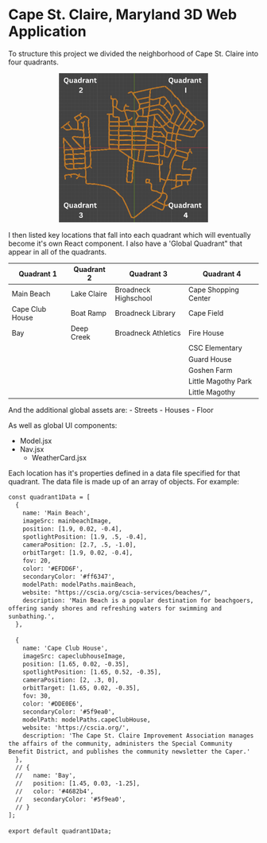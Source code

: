 # Cape St. Claire, Maryland 3D Web Application

To structure this project we divided the neighborhood of Cape St. Claire into four quadrants.

<div align="center">
  <img src="public/assets/detail-images/map.png" alt="Map" width="300px" />
</div>


I then listed key locations that fall into each quadrant which will eventually become it's own React component. I also have a 'Global Quadrant" that appear in all of the quadrants.
<div align="center">

| Quadrant 1      | Quadrant 2  | Quadrant 3           | Quadrant 4           |
| --------------- | ----------- | -------------------- | -------------------- |
| Main Beach      | Lake Claire | Broadneck Highschool | Cape Shopping Center |
| Cape Club House | Boat Ramp   | Broadneck Library    | Cape Field           |
| Bay             | Deep Creek  | Broadneck Athletics  | Fire House           |
|                 |             |                      | CSC Elementary       |
|                 |             |                      | Guard House          |
|                 |             |                      | Goshen Farm          |
|                 |             |                      | Little Magothy Park  |
|                 |             |                      | Little Magothy       |
</div>
And the additional global assets are:
- Streets
- Houses
- Floor

As well as global UI components:
- Model.jsx
- Nav.jsx
  - WeatherCard.jsx

Each location has it's properties defined in a data file specified for that quadrant. The data file is made up of an array of objects.
For example:
```
const quadrant1Data = [
  {
    name: 'Main Beach',
    imageSrc: mainbeachImage,
    position: [1.9, 0.02, -0.4],
    spotlightPosition: [1.9, .5, -0.4],
    cameraPosition: [2.7, .5, -1.0],
    orbitTarget: [1.9, 0.02, -0.4],
    fov: 20,
    color: '#EFDD6F',
    secondaryColor: '#ff6347',
    modelPath: modelPaths.mainBeach,
    website: "https://cscia.org/cscia-services/beaches/",
    description: 'Main Beach is a popular destination for beachgoers, offering sandy shores and refreshing waters for swimming and sunbathing.',
  },

  {
    name: 'Cape Club House',
    imageSrc: capeclubhouseImage,
    position: [1.65, 0.02, -0.35],
    spotlightPosition: [1.65, 0.52, -0.35],
    cameraPosition: [2, .3, 0],
    orbitTarget: [1.65, 0.02, -0.35],
    fov: 30,
    color: '#DDE0E6',
    secondaryColor: '#5f9ea0',
    modelPath: modelPaths.capeClubHouse,
    website: 'https://cscia.org/',
    description: 'The Cape St. Claire Improvement Association manages the affairs of the community, administers the Special Community Benefit District, and publishes the community newsletter the Caper.'
  },
  // {
  //   name: 'Bay',
  //   position: [1.45, 0.03, -1.25],
  //   color: '#4682b4',
  //   secondaryColor: '#5f9ea0',
  // }
];

export default quadrant1Data;
```